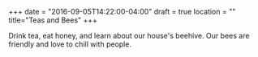 +++
date = "2016-09-05T14:22:00-04:00"
draft = true
location = ""
title="Teas and Bees"
+++

Drink tea, eat honey, and learn about our house's beehive. Our bees are friendly and love to chill with people.
